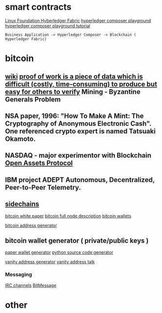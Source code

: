 
# smart contracts
[Linux Foundation Hyberledger Fabric](https://www.hyperledger.org/)
[hyperledger composer playground](http://composer-playground.mybluemix.net/login)
[hyperledger composer playground tutorial](https://hyperledger.github.io/composer/latest/tutorials/playground-tutorial.html)
```
Business Application -> Hyperledger Composer -> Blockchain ( Hyperledger Fabric)
```

# bitcoin
[wiki](https://en.bitcoin.it/wiki/Main_Page)
[proof of work is a piece of data which is difficult (costly, time-consuming) to produce but easy for others to verify](https://en.bitcoin.it/wiki/Proof_of_work)
Mining -  Byzantine Generals Problem
---
NSA paper, 1996: "How To Make A Mint: The Cryptography of Anonymous Electronic Cash". 
One referenced crypto expert is named Tatsuaki Okamoto.
---
NASDAQ - major experimentor with Blockchain
[Open Assets Protocol](github.com/OpenAssets)
---
IBM project ADEPT
Autonomous, Decentralized, Peer-to-Peer Telemetry. 
---
[sidechains](http://blockstream.com/sidechains.pdf)
---
[bitcoin white paper](https://bitcoin.org/bitcoin.pdf)
[bitcoin full node description](https://bitcoin.org/en/full-node)
[bitcoin wallets](https://bitcoin.org/en/choose-your-wallet)

[bitcoin address generator](https://www.bitaddress.org)

## bitcoin wallet generator ( private/public keys )
[paper wallet generator](https://bitcoinpaperwallet.com/)
[python source code generator](https://github.com/jackjack-jj/pywallet)

[vanity address generator](https://github.com/samr7/vanitygen)
[vanity address talk](bitcointalk.org/index.php?topic=25804.0)

### Messaging
[IRC channels](https://en.bitcoin.it/wiki/IRC_channels)
[BitMessage](https://bitmsg.me/)

# other

 